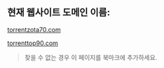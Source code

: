## 현재 웹사이트 도메인 이름:

[torrentzota70.com](https://torrentzota70.com)

[torrenttop90.com](https://torrenttop90.com)


> 찾을 수 없는 경우 이 페이지를 북마크에 추가하세요.

